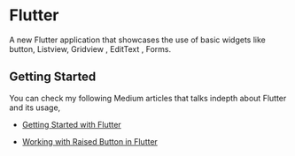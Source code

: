 # Flutter

A new Flutter application that showcases the use of basic widgets like button, Listview, Gridview , EditText , Forms.

## Getting Started

You can check my following Medium articles that talks indepth about Flutter and its usage,

* <a href="https://medium.com/@yuvrajpandey24/getting-started-with-flutter-192c19940f34">Getting Started with Flutter</a>

* <a href="https://medium.com/@yuvrajpandey24/working-with-raised-button-in-flutter-6f5c0f71aab3">Working with Raised Button in Flutter</a>


